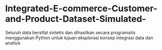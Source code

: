 # Integrated-E-commerce-Customer-and-Product-Dataset-Simulated-
Seluruh data bersifat sintetis dan dihasilkan secara programatis menggunakan Python untuk tujuan eksplorasi konsep integrasi data dan analisis
